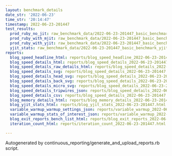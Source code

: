 ```yaml
---
layout: benchmark_details
date_str: '2022-06-23'
time_str: '20:14:47'
timestamp: 2022-06-23-201447
test_results:
  prod_ruby_no_jit: raw_benchmark_data/2022-06-23-201447_basic_benchmark_prod_ruby_no_jit.json
  prod_ruby_with_mjit: raw_benchmark_data/2022-06-23-201447_basic_benchmark_prod_ruby_with_mjit.json
  prod_ruby_with_yjit: raw_benchmark_data/2022-06-23-201447_basic_benchmark_prod_ruby_with_yjit.json
  yjit_stats: raw_benchmark_data/2022-06-23-201447_basic_benchmark_yjit_stats.json
reports:
  blog_speed_headline_html: reports/blog_speed_headline_2022-06-23-201447.html
  blog_speed_details_html: reports/blog_speed_details_2022-06-23-201447.html
  blog_speed_details_raw_details_html: reports/blog_speed_details_2022-06-23-201447.raw_details.html
  blog_speed_details_svg: reports/blog_speed_details_2022-06-23-201447.svg
  blog_speed_details_head_svg: reports/blog_speed_details_2022-06-23-201447.head.svg
  blog_speed_details_back_svg: reports/blog_speed_details_2022-06-23-201447.back.svg
  blog_speed_details_micro_svg: reports/blog_speed_details_2022-06-23-201447.micro.svg
  blog_speed_details_tripwires_json: reports/blog_speed_details_2022-06-23-201447.tripwires.json
  blog_speed_details_csv: reports/blog_speed_details_2022-06-23-201447.csv
  blog_memory_details_html: reports/blog_memory_details_2022-06-23-201447.html
  blog_yjit_stats_html: reports/blog_yjit_stats_2022-06-23-201447.html
  variable_warmup_warmup_settings_json: reports/variable_warmup_2022-06-23-201447.warmup_settings.json
  variable_warmup_stats_of_interest_json: reports/variable_warmup_2022-06-23-201447.stats_of_interest.json
  blog_exit_reports_bench_list_html: reports/blog_exit_reports_2022-06-23-201447.bench_list.html
  iteration_count_html: reports/iteration_count_2022-06-23-201447.html

---
```

Autogenerated by continuous_reporting/generate_and_upload_reports.rb script.
